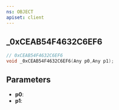 ```yaml
---
ns: OBJECT
apiset: client
---
```

## _0xCEAB54F4632C6EF6

```c
// 0xCEAB54F4632C6EF6
void _0xCEAB54F4632C6EF6(Any p0,Any p1);
```


## Parameters
* **p0**:
* **p1**:



